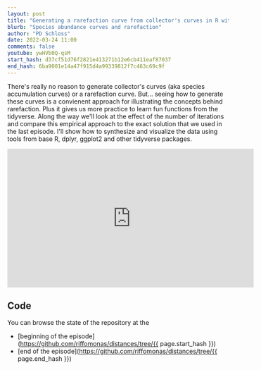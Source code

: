```yaml
---
layout: post
title: "Generating a rarefaction curve from collector's curves in R within the tidyverse (CC198)"
blurb: "Species abundance curves and rarefaction"
author: "PD Schloss"
date: 2022-03-24 11:00
comments: false
youtube: ywHVb0Q-qsM
start_hash: d37cf51d76f2821e413271b12e6cb411eaf87037
end_hash: 6ba9001e14a47f915d4a99339812f7c463c69c9f
---
```


There's really no reason to generate collector's curves (aka species accumulation curves) or a rarefaction curve. But... seeing how to generate these curves is a convienent approach for illustrating the concepts behind rarefaction. Plus it gives us more practice to learn fun functions from the tidyverse. Along the way we'll look at the effect of the number of iterations and compare this empirical approach to the exact solution that we used in the last episode. I'll show how to synthesize and visualize the data using tools from base R, dplyr, ggplot2 and other tidyverse packages.


<iframe style="margin: 0 auto;display:block;" width="560" height="315" src="https://www.youtube.com/embed/{{ page.youtube }}" frameborder="0" allow="accelerometer; autoplay; encrypted-media; gyroscope; picture-in-picture" allowfullscreen></iframe>


## Code

You can browse the state of the repository at the
* [beginning of the episode](https://github.com/riffomonas/distances/tree/{{ page.start_hash }})
* [end of the episode](https://github.com/riffomonas/distances/tree/{{ page.end_hash }})
